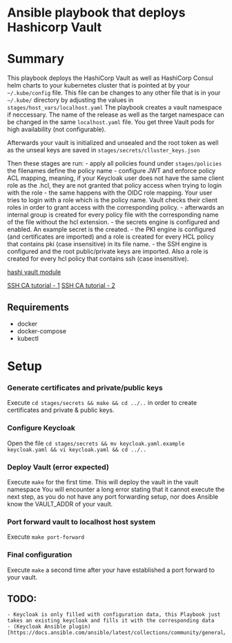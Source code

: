 # Ansible playbook that deploys Hashicorp Vault

# Summary

This playbook deploys the HashiCorp Vault as well as HashiCorp Consul helm charts to your kubernetes cluster that is pointed at by your `~/.kube/config` file.
This file can be changes to any other file that is in your `~/.kube/` directory by adjusting the values in `stages/host_vars/localhost.yaml`
The playbook creates a vault namespace if neccessary.
The name of the release as well as the target namespace can be changed in the same `localhost.yaml` file.
You get three Vault pods for high availability (not configurable).

Afterwards your vault is initialized and unsealed and the root token as well as the unseal keys are saved in `stages/secrets/clluster_keys.json`

Then these stages are run:
    - apply all policies found under `stages/policies` the filenames define the policy name
    - configure JWT and enforce policy ACL mapping, meaning, if your Keycloak user does not have the same client role as the <policy>.hcl, they are not granted that policy access when trying to login with the role <policy>
    - the same happens with the OIDC role mapping. Your user tries to login with a role which is the policy name. Vault checks their client roles in order to grant access with the corresponding policy.
    - afterwards an internal group is created for every policy file with the corresponding name of the file without the hcl extension.
    - the secrets engine is configured and enabled. An example secret is the created.
    - the PKI engine is configured (and certificates are imported) and a role is created for every HCL policy that contains pki (case insensitive) in its file name.
    - the SSH engine is configured and the root public/private keys are imported. Also a role is created for every hcl policy that contains ssh (case insensitive).


[hashi vault module](https://terryhowe.github.io/ansible-modules-hashivault/modules/list_of_hashivault_modules.html)

[SSH CA tutorial - 1](https://www.lorier.net/docs/ssh-ca.html)
[SSH CA tutorial - 2](https://access.redhat.com/documentation/en-us/red_hat_enterprise_linux/6/html/deployment_guide/sec-using_openssh_certificate_authentication)

## Requirements

- docker
- docker-compose
- kubectl

# Setup

### Generate certificates and private/public keys
Execute `cd stages/secrets && make && cd ../..` in order to create certificates and private & public keys.

### Configure Keycloak
Open the file `cd stages/secrets && mv keycloak.yaml.example keycloak.yaml && vi keycloak.yaml && cd ../..`

### Deploy Vault (error expected)
Execute `make` for the first time. This will deploy the vault in the vault namespace
You will encounter a long error stating that it cannot execute the next step, as you do not have any port forwarding setup, nor does Ansible know the VAULT_ADDR of your vault.

### Port forward vault to localhost host system
Execute `make port-forward`

### Final configuration
Execute `make` a second time after your have established a port forward to your vault.


## TODO:
    - Keycloak is only filled with configuration data, this Playbook just takes an existing keycloak and fills it with the corresponding data
    - (Keycloak Ansible plugin)[https://docs.ansible.com/ansible/latest/collections/community/general/keycloak_client_module.html]